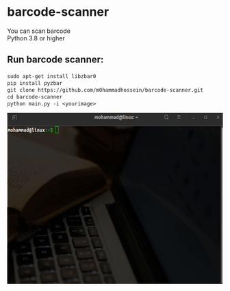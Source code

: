 # barcode-scanner
<p>
You can scan barcode<br/>
Python 3.8 or higher<br/>
</p>

## Run barcode scanner:
  
```
sudo apt-get install libzbar0
pip install pyzbar
git clone https://github.com/m0hammadhossein/barcode-scanner.git
cd barcode-scanner
python main.py -i <yourimage>
```
<p align="center">
<img height=400 width=700 src="/images/barcode.gif" />
</p>
